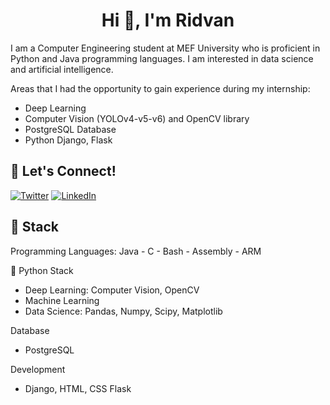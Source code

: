<h1 align="center">Hi 👋, I'm Ridvan</h1>


I am a Computer Engineering student at MEF University who is proficient in Python and Java programming languages. I am interested in data science and artificial intelligence.

Areas that I had the opportunity to gain experience during my internship:

- Deep Learning
- Computer Vision (YOLOv4-v5-v6) and OpenCV library
- PostgreSQL Database
- Python Django, Flask

## 🔗 Let's Connect!
<a href="https://twitter.com/ridvantaskirann" target="_blank"><img alt="Twitter" src="https://img.shields.io/badge/twitter-%231DA1F2.svg?&style=for-the-badge&logo=twitter&logoColor=white" /></a>
<a href="https://www.linkedin.com/in/ridvan-taskiran/" target="_blank"><img alt="LinkedIn" src="https://img.shields.io/badge/linkedin-%230077B5.svg?&style=for-the-badge&logo=linkedin&logoColor=white" /></a>

## 🔨 Stack

Programming Languages:
Java - C - Bash - Assembly - ARM

🐍 Python Stack
- Deep Learning: Computer Vision, OpenCV
- Machine Learning
- Data Science: Pandas, Numpy, Scipy, Matplotlib

Database
- PostgreSQL

Development
- Django, HTML, CSS Flask
